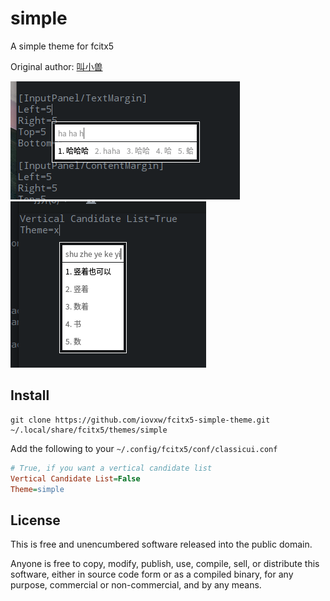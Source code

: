# simple

A simple theme for fcitx5

Original author: [叫小兽](https://pinyin.sogou.com/skins/achome/index/5355095f550704557517414b520b0c/)

![screenshot](./screenshot.png) ![screenshot](./screenshot_vertical.png)

## Install

```
git clone https://github.com/iovxw/fcitx5-simple-theme.git ~/.local/share/fcitx5/themes/simple
```

Add the following to your `~/.config/fcitx5/conf/classicui.conf`

```ini
# True, if you want a vertical candidate list
Vertical Candidate List=False
Theme=simple
```

## License

This is free and unencumbered software released into the public domain.

Anyone is free to copy, modify, publish, use, compile, sell, or distribute this software, either in source code form or as a compiled binary, for any purpose, commercial or non-commercial, and by any means.
